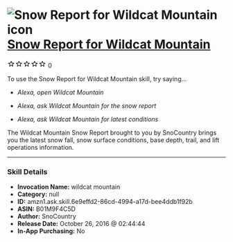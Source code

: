 # &nbsp;<img src="skill_icon" alt="Snow Report for Wildcat Mountain icon" width="36"> [Snow Report for Wildcat Mountain](http://alexa.amazon.com/#skills/amzn1.ask.skill.6e9effd2-86cd-4994-a17d-bee4ddb1f92b)
![0 stars](../../images/ic_star_border_black_18dp_1x.png)![0 stars](../../images/ic_star_border_black_18dp_1x.png)![0 stars](../../images/ic_star_border_black_18dp_1x.png)![0 stars](../../images/ic_star_border_black_18dp_1x.png)![0 stars](../../images/ic_star_border_black_18dp_1x.png) 0

To use the Snow Report for Wildcat Mountain skill, try saying...

* *Alexa, open Wildcat Mountain*

* *Alexa, ask Wildcat Mountain for the snow report*

* *Alexa, ask Wildcat Mountain for latest conditions*

The Wildcat Mountain Snow Report brought to you by SnoCountry brings you the latest snow fall, snow surface conditions,  base depth, trail, and lift operations information.

***

### Skill Details

* **Invocation Name:** wildcat mountain
* **Category:** null
* **ID:** amzn1.ask.skill.6e9effd2-86cd-4994-a17d-bee4ddb1f92b
* **ASIN:** B01M9F4C5D
* **Author:** SnoCountry
* **Release Date:** October 26, 2016 @ 02:44:44
* **In-App Purchasing:** No
